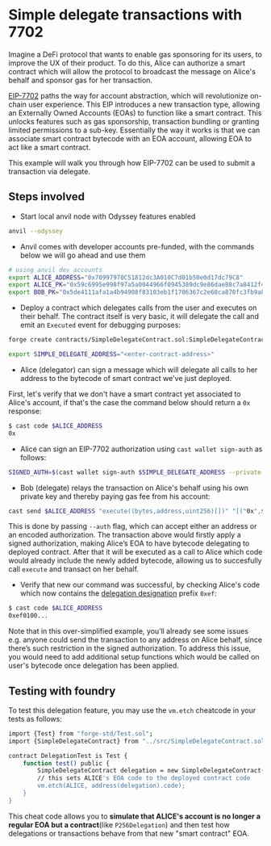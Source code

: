 # Simple delegate transactions with 7702

Imagine a DeFi protocol that wants to enable gas sponsoring for its users, to improve the UX of their product. To do this, Alice can authorize a smart contract which will allow the protocol to broadcast the message on Alice's behalf and sponsor gas for her transaction.

[EIP-7702](https://eips.ethereum.org/EIPS/eip-7702) paths the way for account abstraction, which will revolutionize on-chain user experience. This EIP introduces a new transaction type, allowing an Externally Owned Accounts (EOAs) to function like a smart contract. This unlocks features such as gas sponsorship, transaction bundling or granting limited permissions to a sub-key. Essentially the way it works is that we can associate smart contract bytecode with an EOA account, allowing EOA to act like a smart contract.

This example will walk you through how EIP-7702 can be used to submit a transaction via delegate. 

## Steps involved

- Start local anvil node with Odyssey features enabled

```bash
anvil --odyssey
```

- Anvil comes with developer accounts pre-funded, with the commands below we will go ahead and use them

```bash
# using anvil dev accounts 
export ALICE_ADDRESS="0x70997970C51812dc3A010C7d01b50e0d17dc79C8"
export ALICE_PK="0x59c6995e998f97a5a0044966f0945389dc9e86dae88c7a8412f4603b6b78690d"
export BOB_PK="0x5de4111afa1a4b94908f83103eb1f1706367c2e68ca870fc3fb9a804cdab365a"
```

- Deploy a contract which delegates calls from the user and executes on their behalf. The contract itself is very basic, it will delegate the call and emit an `Executed` event for debugging purposes:

```bash
forge create contracts/SimpleDelegateContract.sol:SimpleDelegateContract --private-key $BOB_PK

export SIMPLE_DELEGATE_ADDRESS="<enter-contract-address>"
```

- Alice (delegator) can sign a message which will delegate all calls to her address to the bytecode of smart contract we've just deployed.

First, let's verify that we don't have a smart contract yet associated to Alice's account, if that's the case the command below should return a `0x` response: 

```bash
$ cast code $ALICE_ADDRESS
0x
```

- Alice can sign an EIP-7702 authorization using `cast wallet sign-auth` as follows:

```bash
SIGNED_AUTH=$(cast wallet sign-auth $SIMPLE_DELEGATE_ADDRESS --private-key $ALICE_PK)
```

- Bob (delegate) relays the transaction on Alice's behalf using his own private key and thereby paying gas fee from his account:

```bash
cast send $ALICE_ADDRESS "execute((bytes,address,uint256)[])" "[("0x",$(cast az),0)]" --private-key $BOB_PK --auth $SIGNED_AUTH
```

This is done by passing `--auth` flag, which can accept either an address or an encoded authorization. The transaction above would firstly apply a signed authorization, making Alice’s EOA to have bytecode delegating to deployed contract. After that it will be executed as a call to Alice which code would already include the newly added bytecode, allowing us to succesfully call `execute` and transact on her behalf.

- Verify that new our command was successful, by checking Alice's code which now contains the [delegation designation](https://github.com/ethereum/EIPs/blob/master/EIPS/eip-7702.md#delegation-designation) prefix `0xef`:

```bash
$ cast code $ALICE_ADDRESS
0xef0100...
```

Note that in this over-simplified example, you’ll already see some issues e.g. anyone could send the transaction to any address on Alice behalf, since there’s such restriction in the signed authorization. To address this issue, you would need to add additional setup functions which would be called on user's bytecode once delegation has been applied.

## Testing with foundry

To test this delegation feature, you may use the `vm.etch` cheatcode in your tests as follows: 

```bash
import {Test} from "forge-std/Test.sol";
import {SimpleDelegateContract} from "../src/SimpleDelegateContract.sol";

contract DelegationTest is Test {
    function test() public {
        SimpleDelegateContract delegation = new SimpleDelegateContract();
        // this sets ALICE's EOA code to the deployed contract code
        vm.etch(ALICE, address(delegation).code);
    }
}
```

This cheat code allows you to **simulate that ALICE's account is no longer a regular EOA but a contract**(like `P256Delegation`) and then test how delegations or transactions behave from that new "smart contract" EOA.